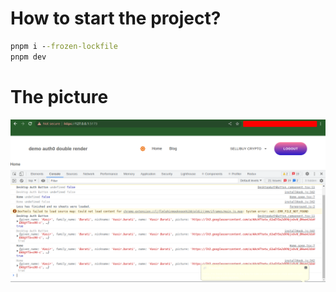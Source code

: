 # How to start the project?

```cmd
pnpm i --frozen-lockfile
pnpm dev
```

# The picture

![Bug picture](./src/assets/Untitled.png)
